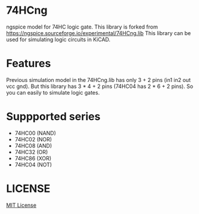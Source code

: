# 74HCng
ngspice model for 74HC logic gate. This library is forked from https://ngspice.sourceforge.io/experimental/74HCng.lib
This library can be used for simulating logic circuits in KiCAD.

# Features
Previous simulation model in the 74HCng.lib has only 3 + 2 pins (in1 in2 out vcc gnd).
But this library has 3 * 4 + 2 pins (74HC04 has 2 * 6 + 2 pins). So you can easily to simulate logic gates.

# Suppported series
* 74HC00 (NAND)
* 74HC02 (NOR)
* 74HC08 (AND)
* 74HC32 (OR)
* 74HC86 (XOR)
* 74HC04 (NOT)

# LICENSE
[MIT License](/LICENSE)
